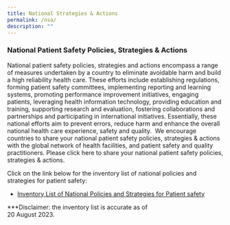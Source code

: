 ```yaml
---
title: National Strategies & Actions
permalink: /nsa/
description: ""
---
```

### **National Patient Safety Policies, Strategies &amp; Actions**
National patient safety policies, strategies and actions encompass a range of measures undertaken by a country to eliminate avoidable harm and build a high reliability health care. 
These efforts include establishing regulations, forming patient safety committees, implementing reporting and learning systems, promoting performance improvement initiatives, engaging patients, leveraging health information technology, providing education and training, supporting research and evaluation, fostering collaborations and partnerships and participating in international initiatives. 
Essentially, these national efforts aim to prevent errors, reduce harm and enhance the overall national health care experience, safety and quality. &nbsp;We encourage countries to share your national patient safety policies, strategies &amp; actions with the global network of health facilities, and patient safety and quality practitioners.
Please click here to share your national patient safety policies, strategies &amp; actions.

Click on the link below for the inventory list of national policies and strategies for patient safety:

* [Inventory List of National Policies and Strategies for Patient safety](https://for.sg/gkpslinka08)




***Disclaimer: the inventory list is accurate as of <br> 20 August 2023.